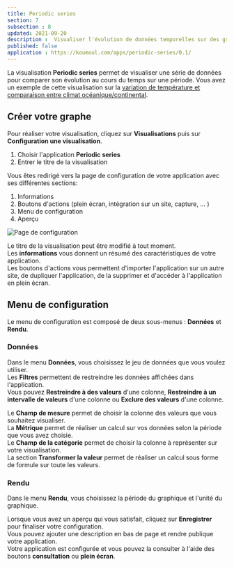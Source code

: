 ```yaml
---
title: Periodic series
section: 7
subsection : 8
updated: 2021-09-20
description :  Visualiser l'évolution de données temporelles sur des graphiques.
published: false
application : https://koumoul.com/apps/periodic-series/0.1/
---
```


La visualisation **Periodic series** permet de visualiser une série de données pour comparer son évolution au cours du temps sur une période. Vous avez un exemple de cette visualisation sur la [variation de température et comparaison entre climat océanique/continental](https://opendata.koumoul.com/reuses/variation-de-temperature-comparaison-climat-oceanique-et-continental).

## Créer votre graphe

Pour réaliser votre visualisation, cliquez sur **Visualisations** puis sur **Configuration une visualisation**.

1. Choisir l'application **Periodic series**
2. Entrer le titre de la visualisation

<p>
</p>

Vous êtes redirigé vers la page de configuration de votre application avec ses différentes sections:

1. Informations
2. Boutons d'actions (plein écran, intégration sur un site, capture, ... )
3. Menu de configuration
4. Aperçu

![Page de configuration](./images/user-guide/periodic-config.jpg)

Le titre de la visualisation peut être modifié à tout moment.  
Les **informations** vous donnent un résumé des caractéristiques de votre application.  
Les boutons d'actions vous permettent d'importer l'application sur un autre site, de dupliquer l'application, de la supprimer et d'accéder à l'application en plein écran.

## Menu de configuration
Le menu de configuration est composé de deux sous-menus : **Données** et **Rendu**.

### Données

Dans le menu **Données**, vous choisissez le jeu de données que vous voulez utiliser.  
Les **Filtres** permettent de restreindre les données affichées dans l'application.  
Vous pouvez **Restreindre à des valeurs** d'une colonne,  **Restreindre à un intervalle de valeurs** d'une colonne ou **Exclure des valeurs** d'une colonne.

Le **Champ de mesure** permet de choisir la colonne des valeurs que vous souhaitez visualiser.  
La **Métrique** permet de réaliser un calcul sur vos données selon la période que vous avez choisie.  
Le **Champ de la catégorie** permet de choisir la colonne à représenter sur votre visualisation.  
La section **Transformer la valeur** permet de réaliser un calcul sous forme de formule sur toute les valeurs.  

### Rendu

Dans le menu **Rendu**, vous choisissez  la période du graphique et l'unité du graphique.

Lorsque vous avez un aperçu qui vous satisfait, cliquez sur **Enregistrer** pour finaliser votre configuration.  
Vous pouvez ajouter une description en bas de page et rendre publique votre application.  
Votre application est configurée et vous pouvez la consulter à l'aide des boutons **consultation** ou **plein écran**.
